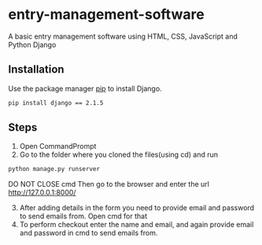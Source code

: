 # entry-management-software
A basic entry management software using HTML, CSS, JavaScript and Python Django

## Installation
Use the package manager [pip](https://pip.pypa.io/en/stable/) to install Django.

``` bash
pip install django == 2.1.5
```

## Steps
1. Open CommandPrompt
2. Go to the folder where you cloned the files(using cd) and run
``` bash
python manage.py runserver
```
DO NOT CLOSE cmd
Then go to the browser and enter the url http://127.0.0.1:8000/

3. After adding details in the form you need to provide email and password to send emails from. Open cmd for that
4. To perform checkout enter the name and email, and again provide email and password in cmd to send emails from.
